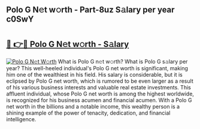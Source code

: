 ## Polo G N𝚎t w𝚘rth - Part-8uz S𝚊lary per year c0SwY

# <h2><a href="http://gc1s4ef.nevu.top/?p=Polo+G">🔗 👉🔴 Polo G N𝚎t w𝚘rth - S𝚊lary</a></h2>

[![Polo G N𝚎t W𝚘rth](https://i.imgur.com/Oavwk0R.jpeg)](http://gc1s4ef.nevu.top/?p=Polo+G)
What is Polo G n𝚎t w𝚘rth? What is Polo G s𝚊lary per year?
This well-heeled individual's Polo G net worth is significant, making him one of the wealthiest in his field. His salary is considerable, but it is eclipsed by Polo G net worth, which is rumored to be even larger as a result of his various business interests and valuable real estate investments. This affluent individual, whose Polo G net worth is among the highest worldwide, is recognized for his business acumen and financial acumen. With a Polo G net worth in the billions and a notable income, this wealthy person is a shining example of the power of tenacity, dedication, and financial intelligence.
